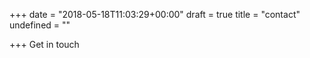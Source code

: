 +++
date = "2018-05-18T11:03:29+00:00"
draft = true
title = "contact"
undefined = ""

+++
Get in touch